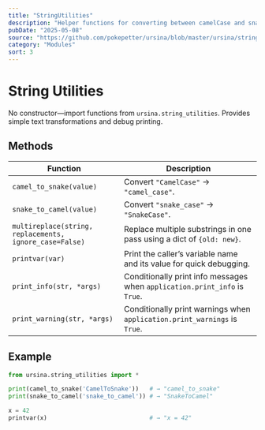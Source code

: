 ```yaml
---
title: "StringUtilities"
description: "Helper functions for converting between camelCase and snake_case, multi‑replace, and debug printing."
pubDate: "2025-05-08"
source: "https://github.com/pokepetter/ursina/blob/master/ursina/string_utilities.py"
category: "Modules"
sort: 3
---
```


# String Utilities

No constructor—import functions from `ursina.string_utilities`. Provides simple text transformations and debug printing.

## Methods

| Function                        | Description                                                                              |
|---------------------------------|------------------------------------------------------------------------------------------|
| `camel_to_snake(value)`         | Convert `"CamelCase"` → `"camel_case"`.                                                   |
| `snake_to_camel(value)`         | Convert `"snake_case"` → `"SnakeCase"`.                                                  |
| `multireplace(string, replacements, ignore_case=False)` | Replace multiple substrings in one pass using a dict of `{old: new}`.        |
| `printvar(var)`                 | Print the caller’s variable name and its value for quick debugging.                       |
| `print_info(str, *args)`        | Conditionally print info messages when `application.print_info` is `True`.                |
| `print_warning(str, *args)`     | Conditionally print warnings when `application.print_warnings` is `True`.                 |

## Example

```python
from ursina.string_utilities import *

print(camel_to_snake('CamelToSnake'))   # → "camel_to_snake"
print(snake_to_camel('snake_to_camel')) # → "SnakeToCamel"

x = 42
printvar(x)                             # → "x = 42"

